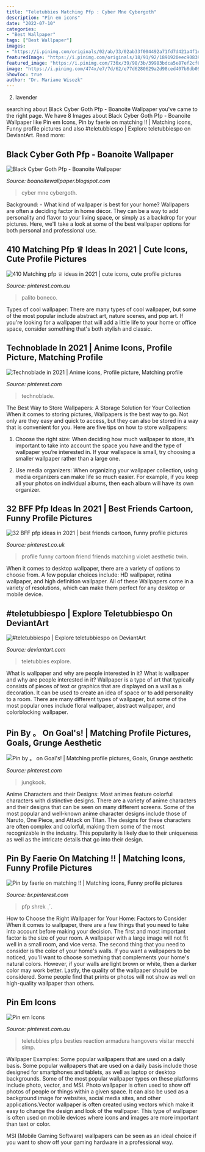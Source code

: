 ```yaml
---
title: "Teletubbies Matching Pfp : Cyber Mne Cybergoth"
description: "Pin em icons"
date: "2022-07-10"
categories:
- "Best Wallpaper"
tags: ["Best Wallpaper"]
images:
- "https://i.pinimg.com/originals/02/ab/33/02ab33f004492a71fd7d421a4f1ecf1d.png"
featuredImage: "https://i.pinimg.com/originals/18/91/92/1891920eec908397f0fe0fb935d4c93e.jpg"
featured_image: "https://i.pinimg.com/736x/39/98/3b/39983bdca5e87ef2cf63c7f642d6a943.jpg"
image: "https://i.pinimg.com/474x/e7/7d/62/e77d6280629a2d98ced407b8db09eeb8.jpg"
ShowToc: true
author: "Dr. Mariane Wisozk"
---
```



2. lavender 

	

		
searching about Black Cyber Goth Pfp - Boanoite Wallpaper you've came to the right page. We have 8 Images about Black Cyber Goth Pfp - Boanoite Wallpaper like Pin em Icons, Pin by faerie on matching !! | Matching icons, Funny profile pictures and also #teletubbiespo | Explore teletubbiespo on DeviantArt. Read more:
		
    
## Black Cyber Goth Pfp - Boanoite Wallpaper

<img loading=lazy src="https://i.pinimg.com/originals/02/ab/33/02ab33f004492a71fd7d421a4f1ecf1d.png" onerror="this.onerror=null;this.src='https://tse2.mm.bing.net/th?id=OIP.1df1MKIyZtkpGIVV8dAu_AAAAA&amp;pid=15.1';" alt="Black Cyber Goth Pfp - Boanoite Wallpaper">

_Source: boanoitewallpaper.blogspot.com_

>cyber mne cybergoth. 

	

Background: - What kind of wallpaper is best for your home?
Wallpapers are often a deciding factor in home décor. They can be a way to add personality and flavor to your living space, or simply as a backdrop for your pictures. Here, we'll take a look at some of the best wallpaper options for both personal and professional use.

    
## 410 Matching Pfp ♕ Ideas In 2021 | Cute Icons, Cute Profile Pictures

<img loading=lazy src="https://i.pinimg.com/474x/e7/7d/62/e77d6280629a2d98ced407b8db09eeb8.jpg" onerror="this.onerror=null;this.src='https://tse1.mm.bing.net/th?id=OIP.-zoj_BKUa0HMwyta-zH4JgAAAA&amp;pid=15.1';" alt="410 Matching pfp ♕ ideas in 2021 | cute icons, cute profile pictures">

_Source: pinterest.com.au_

>palito boneco. 

	

Types of cool wallpaper:
There are many types of cool wallpaper, but some of the most popular include abstract art, nature scenes, and pop art. If you're looking for a wallpaper that will add a little life to your home or office space, consider something that's both stylish and classic.

    
## Technoblade In 2021 | Anime Icons, Profile Picture, Matching Profile

<img loading=lazy src="https://i.pinimg.com/236x/a7/9f/46/a79f4619a025bf319cd8debd31d88e39.jpg?nii=t" onerror="this.onerror=null;this.src='https://tse4.mm.bing.net/th?id=OIP.D2EebhXIWskTwfCSGX5E_wAAAA&amp;pid=15.1';" alt="Technoblade in 2021 | Anime icons, Profile picture, Matching profile">

_Source: pinterest.com_

>technoblade. 

	

The Best Way to Store Wallpapers: A Storage Solution for Your Collection
When it comes to storing pictures, Wallpapers is the best way to go. Not only are they easy and quick to access, but they can also be stored in a way that is convenient for you. Here are five tips on how to store wallpapers:
1) Choose the right size: When deciding how much wallpaper to store, it’s important to take into account the space you have and the type of wallpaper you’re interested in. If your wallspace is small, try choosing a smaller wallpaper rather than a large one.

2) Use media organizers: When organizing your wallpaper collection, using media organizers can make life so much easier. For example, if you keep all your photos on individual albums, then each album will have its own organizer.

    
## 32 BFF Pfp Ideas In 2021 | Best Friends Cartoon, Funny Profile Pictures

<img loading=lazy src="https://i.pinimg.com/236x/35/02/2c/35022c49f55842e086454f53bd198656.jpg" onerror="this.onerror=null;this.src='https://tse4.mm.bing.net/th?id=OIP.GpyZ1GXyZB20h8ZMAnuHbQAAAA&amp;pid=15.1';" alt="32 BFF pfp ideas in 2021 | best friends cartoon, funny profile pictures">

_Source: pinterest.co.uk_

>profile funny cartoon friend friends matching violet aesthetic twin. 

	

When it comes to desktop wallpaper, there are a variety of options to choose from. A few popular choices include: HD wallpaper, retina wallpaper, and high definition wallpaper. All of these Wallpapers come in a variety of resolutions, which can make them perfect for any desktop or mobile device. 

    
## #teletubbiespo | Explore Teletubbiespo On DeviantArt

<img loading=lazy src="https://images-wixmp-ed30a86b8c4ca887773594c2.wixmp.com/f/4d9f6c3a-f003-4035-91ac-48727f090099/dbo2kst-8e6f3eae-1c35-44c3-986b-2f8170cc9834.jpg/v1/fill/w_700,h_348,q_70,strp/teletubbies_by_giselleriv2002_dbo2kst-350t.jpg?token=eyJ0eXAiOiJKV1QiLCJhbGciOiJIUzI1NiJ9.eyJzdWIiOiJ1cm46YXBwOjdlMGQxODg5ODIyNjQzNzNhNWYwZDQxNWVhMGQyNmUwIiwiaXNzIjoidXJuOmFwcDo3ZTBkMTg4OTgyMjY0MzczYTVmMGQ0MTVlYTBkMjZlMCIsIm9iaiI6W1t7ImhlaWdodCI6Ijw9MTQxNiIsInBhdGgiOiJcL2ZcLzRkOWY2YzNhLWYwMDMtNDAzNS05MWFjLTQ4NzI3ZjA5MDA5OVwvZGJvMmtzdC04ZTZmM2VhZS0xYzM1LTQ0YzMtOTg2Yi0yZjgxNzBjYzk4MzQuanBnIiwid2lkdGgiOiI8PTI4NTAifV1dLCJhdWQiOlsidXJuOnNlcnZpY2U6aW1hZ2Uub3BlcmF0aW9ucyJdfQ.XSc6Ils2me7u0sntW0ulL8G05c5Q-cTqqAfdboO4xaI" onerror="this.onerror=null;this.src='https://tse4.mm.bing.net/th?id=OIP.NeiAirtoYH90AA6WUie8-gHaDr&amp;pid=15.1';" alt="#teletubbiespo | Explore teletubbiespo on DeviantArt">

_Source: deviantart.com_

>teletubbies explore. 

	

What is wallpaper and why are people interested in it?
What is wallpaper and why are people interested in it?
Wallpaper is a type of art that typically consists of pieces of text or graphics that are displayed on a wall as a decoration. It can be used to create an idea of space or to add personality to a room. There are many different types of wallpaper, but some of the most popular ones include floral wallpaper, abstract wallpaper, and colorblocking wallpaper.

    
## Pin By 。 On Goal&#039;s! | Matching Profile Pictures, Goals, Grunge Aesthetic

<img loading=lazy src="https://i.pinimg.com/originals/18/91/92/1891920eec908397f0fe0fb935d4c93e.jpg" onerror="this.onerror=null;this.src='https://tse4.mm.bing.net/th?id=OIP.JDUR6B6kWwYPzEYtvCh4IQHaHc&amp;pid=15.1';" alt="Pin by 。 on Goal&#039;s! | Matching profile pictures, Goals, Grunge aesthetic">

_Source: pinterest.com_

>jungkook. 

	

Anime Characters and their Designs: Most animes feature colorful characters with distinctive designs.
There are a variety of anime characters and their designs that can be seen on many different screens. Some of the most popular and well-known anime character designs include those of Naruto, One Piece, and Attack on Titan. The designs for these characters are often complex and colorful, making them some of the most recognizable in the industry. This popularity is likely due to their uniqueness as well as the intricate details that go into their design.

    
## Pin By Faerie On Matching !! | Matching Icons, Funny Profile Pictures

<img loading=lazy src="https://i.pinimg.com/236x/c2/8a/1b/c28a1baec63c010721f20c5b23b270d3.jpg?nii=t" onerror="this.onerror=null;this.src='https://tse1.mm.bing.net/th?id=OIP.pJK0gL4ns7B70hW5pXXvLAAAAA&amp;pid=15.1';" alt="Pin by faerie on matching !! | Matching icons, Funny profile pictures">

_Source: br.pinterest.com_

>pfp shrek ˎˊ. 

	

How to Choose the Right Wallpaper for Your Home: Factors to Consider
When it comes to wallpaper, there are a few things that you need to take into account before making your decision. The first and most important factor is the size of your room. A wallpaper with a large image will not fit well in a small room, and vice versa. 
The second thing that you need to consider is the color of your home's walls. If you want a wallpapers to be noticed, you'll want to choose something that complements your home's natural colors. However, if your walls are light brown or white, then a darker color may work better. 
Lastly, the quality of the wallpaper should be considered. Some people find that prints or photos will not show as well on high-quality wallpaper than others.

    
## Pin Em Icons

<img loading=lazy src="https://i.pinimg.com/736x/39/98/3b/39983bdca5e87ef2cf63c7f642d6a943.jpg" onerror="this.onerror=null;this.src='https://tse1.mm.bing.net/th?id=OIP.4CW4oMK-rQ4JvYjYE-jmewAAAA&amp;pid=15.1';" alt="Pin em Icons">

_Source: pinterest.com.au_

>teletubbies pfps besties reaction armadura hangovers visitar mecchi simp. 

	

Wallpaper Examples: Some popular wallpapers that are used on a daily basis.
Some popular wallpapers that are used on a daily basis include those designed for smartphones and tablets, as well as laptop or desktop backgrounds. Some of the most popular wallpaper types on these platforms include photo, vector, and MSI. 
Photo wallpaper is often used to show off photos of people or things within a given space. It can also be used as a background image for websites, social media sites, and other applications.Vector wallpaper is often created using vectors which make it easy to change the design and look of the wallpaper. This type of wallpaper is often used on mobile devices where icons and images are more important than text or color. 

MSI (Mobile Gaming Software) wallpapers can be seen as an ideal choice if you want to show off your gaming hardware in a professional way.

